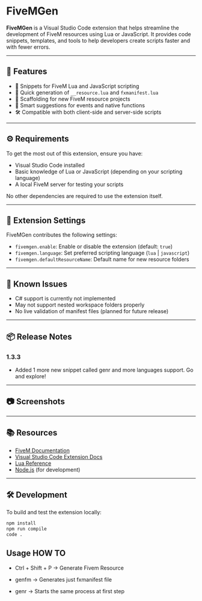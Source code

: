 # FiveMGen

**FiveMGen** is a Visual Studio Code extension that helps streamline the development of FiveM resources using Lua or JavaScript. It provides code snippets, templates, and tools to help developers create scripts faster and with fewer errors.

---

## 🚀 Features

- 🔁 Snippets for FiveM Lua and JavaScript scripting
- 📁 Quick generation of `__resource.lua` and `fxmanifest.lua`
- 🧱 Scaffolding for new FiveM resource projects
- 🧠 Smart suggestions for events and native functions
- 🛠 Compatible with both client-side and server-side scripts

---

## ⚙️ Requirements

To get the most out of this extension, ensure you have:

- Visual Studio Code installed
- Basic knowledge of Lua or JavaScript (depending on your scripting language)
- A local FiveM server for testing your scripts

No other dependencies are required to use the extension itself.

---

## 🔧 Extension Settings

FiveMGen contributes the following settings:

- `fivemgen.enable`: Enable or disable the extension (default: `true`)
- `fivemgen.language`: Set preferred scripting language (`lua` | `javascript`)
- `fivemgen.defaultResourceName`: Default name for new resource folders

---

## 🐛 Known Issues

- C# support is currently not implemented
- May not support nested workspace folders properly
- No live validation of manifest files (planned for future release)

---

## 📦 Release Notes

### 1.3.3
- Added 1 more new snippet called genr and more languages support. Go and explore!


---

## 📷 Screenshots

<!--
Uncomment and add images to showcase your extension:

![Command Palette](images/command-palette.png)
![Generated Manifest](images/fxmanifest-example.png)
-->

---

## 📚 Resources

- [FiveM Documentation](https://docs.fivem.net/)
- [Visual Studio Code Extension Docs](https://code.visualstudio.com/api)
- [Lua Reference](https://www.lua.org/manual/5.4/)
- [Node.js](https://nodejs.org) (for development)

---

## 🛠 Development

To build and test the extension locally:

```bash
npm install
npm run compile
code .
```


## Usage HOW TO


* Ctrl + Shift + P -> Generate Fivem Resource 

* genfm -> Generates just fxmanifest file 

* genr -> Starts the same process at first step


